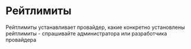 # Рейтлимиты
Рейтлимиты устанавливает провайдер, какие конкретно установлены рейтлимиты - спрашивайте администратора или разработчика провайдера
